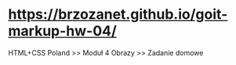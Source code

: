 # https://brzozanet.github.io/goit-markup-hw-04/
HTML+CSS Poland >> Moduł 4 Obrazy >> Zadanie domowe
